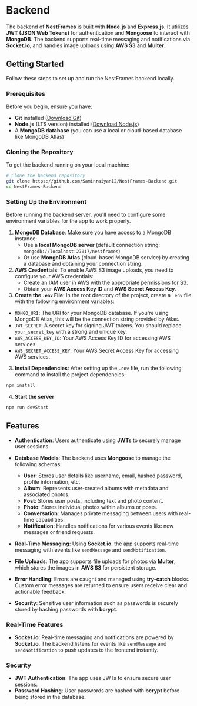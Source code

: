 # Backend

The backend of **NestFrames** is built with **Node.js** and **Express.js**. It utilizes **JWT (JSON Web Tokens)** for authentication and **Mongoose** to interact with **MongoDB**. The backend supports real-time messaging and notifications via **Socket.io**, and handles image uploads using **AWS S3** and **Multer**.

## Getting Started

Follow these steps to set up and run the NestFrames backend locally.

### Prerequisites
Before you begin, ensure you have:
- **Git** installed ([Download Git](https://git-scm.com/downloads))
- **Node.js** (LTS version) installed ([Download Node.js](https://nodejs.org/))
- A **MongoDB database** (you can use a local or cloud-based database like MongoDB Atlas)

### Cloning the Repository
To get the backend running on your local machine:
```sh
# Clone the backend repository
git clone https://github.com/Saminraiyan12/NestFrames-Backend.git
cd NestFrames-Backend
```
### Setting Up the Environment

Before running the backend server, you'll need to configure some environment variables for the app to work properly.

1. **MongoDB Database**: Make sure you have access to a MongoDB instance:
   - Use a **local MongoDB server** (default connection string: `mongodb://localhost:27017/nestframes`)
   - Or use **MongoDB Atlas** (cloud-based MongoDB service) by creating a database and obtaining your connection string.
2. **AWS Credentials**: To enable AWS S3 image uploads, you need to configure your AWS credentials:
   - Create an IAM user in AWS with the appropriate permissions for S3.
   - Obtain your **AWS Access Key ID** and **AWS Secret Access Key**.
3. **Create the `.env` File**: In the root directory of the project, create a `.env` file with the following environment variables:

- `MONGO_URI`: The URI for your MongoDB database. If you're using MongoDB Atlas, this will be the connection string provided by Atlas.
- `JWT_SECRET`: A secret key for signing JWT tokens. You should replace `your_secret_key` with a strong and unique key.
- `AWS_ACCESS_KEY_ID`: Your AWS Access Key ID for accessing AWS services.
- `AWS_SECRET_ACCESS_KEY`: Your AWS Secret Access Key for accessing AWS services.

3. **Install Dependencies**: After setting up the `.env` file, run the following command to install the project dependencies:

```sh
npm install
```
4. **Start the server**
```sh
npm run devStart
```
## Features

- **Authentication**: Users authenticate using **JWTs** to securely manage user sessions.
- **Database Models**: The backend uses **Mongoose** to manage the following schemas:
  - **User**: Stores user details like username, email, hashed password, profile information, etc.
  - **Album**: Represents user-created albums with metadata and associated photos.
  - **Post**: Stores user posts, including text and photo content.
  - **Photo**: Stores individual photos within albums or posts.
  - **Conversation**: Manages private messaging between users with real-time capabilities.
  - **Notification**: Handles notifications for various events like new messages or friend requests.
  
- **Real-Time Messaging**: Using **Socket.io**, the app supports real-time messaging with events like `sendMessage` and `sendNotification`.
  
- **File Uploads**: The app supports file uploads for photos via **Multer**, which stores the images in **AWS S3** for persistent storage.

- **Error Handling**: Errors are caught and managed using **try-catch** blocks. Custom error messages are returned to ensure users receive clear and actionable feedback.

- **Security**: Sensitive user information such as passwords is securely stored by hashing passwords with **bcrypt**.

### Real-Time Features

- **Socket.io**: Real-time messaging and notifications are powered by **Socket.io**. The backend listens for events like `sendMessage` and `sendNotification` to push updates to the frontend instantly.

### Security

- **JWT Authentication**: The app uses JWTs to ensure secure user sessions.
- **Password Hashing**: User passwords are hashed with **bcrypt** before being stored in the database.
